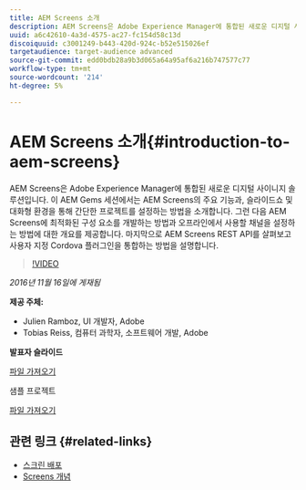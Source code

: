 ```yaml
---
title: AEM Screens 소개
description: AEM Screens은 Adobe Experience Manager에 통합된 새로운 디지털 사이니지 솔루션입니다. 이 AEM Gems 세션에서는 AEM Screens의 주요 기능과, 슬라이드쇼 및 대화형 환경을 통해 간단한 프로젝트를 설정하는 방법을 소개합니다. 그런 다음 AEM Screens에 최적화된 구성 요소를 개발하는 방법과 오프라인에서 사용할 채널을 설정하는 방법에 대한 개요를 제공합니다. 마지막으로 AEM Screens REST API를 살펴보고 사용자 지정 Cordova 플러그인을 통합하는 방법을 설명합니다.
uuid: a6c42610-4a3d-4575-ac27-fc154d58c13d
discoiquuid: c3001249-b443-420d-924c-b52e515026ef
targetaudience: target-audience advanced
source-git-commit: edd0bdb28a9b3d065a64a95af6a216b747577c77
workflow-type: tm+mt
source-wordcount: '214'
ht-degree: 5%

---
```


# AEM Screens 소개{#introduction-to-aem-screens}

AEM Screens은 Adobe Experience Manager에 통합된 새로운 디지털 사이니지 솔루션입니다. 이 AEM Gems 세션에서는 AEM Screens의 주요 기능과, 슬라이드쇼 및 대화형 환경을 통해 간단한 프로젝트를 설정하는 방법을 소개합니다. 그런 다음 AEM Screens에 최적화된 구성 요소를 개발하는 방법과 오프라인에서 사용할 채널을 설정하는 방법에 대한 개요를 제공합니다. 마지막으로 AEM Screens REST API를 살펴보고 사용자 지정 Cordova 플러그인을 통합하는 방법을 설명합니다.

>[!VIDEO](https://video.tv.adobe.com/v/19301/?quality=9)

*2016년 11월 16일에 게재됨*

**제공 주체:**

* Julien Ramboz, UI 개발자, Adobe
* Tobias Reiss, 컴퓨터 과학자, 소프트웨어 개발, Adobe

**발표자 슬라이드**

[파일 가져오기](assets/2016-11-16-aem-screens.pdf)

샘플 프로젝트

[파일 가져오기](assets/aemscreensgems.zip)

## 관련 링크 {#related-links}

* [스크린 배포](https://docs.adobe.com/docs/en/aem/6-2/deploy/screens.html)
* [Screens 개념](https://docs.adobe.com/docs/en/aem/6-2/administer/screens.html)
